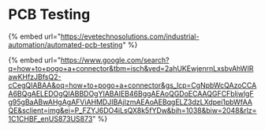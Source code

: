 # PCB Testing

{% embed url="https://evetechnosolutions.com/industrial-automation/automated-pcb-testing" %}

{% embed url="https://www.google.com/search?q=how+to+pogo+a+connector&tbm=isch&ved=2ahUKEwjenrnLxsbvAhWIRawKHfzJBfsQ2-cCegQIABAA&oq=how+to+pogo+a+connector&gs_lcp=CgNpbWcQAzoCCAA6BQgAELEDOgQIABBDOgYIABAIEB46BggAEAoQGDoECAAQGFCFbljwlgFg95gBaABwAHgAgAFViAHMDJIBAjIzmAEAoAEBqgELZ3dzLXdpei1pbWfAAQE&sclient=img&ei=P_FZYJ6DO4iLsQX8k5fYDw&bih=1038&biw=2048&rlz=1C1CHBF_enUS873US873" %}

